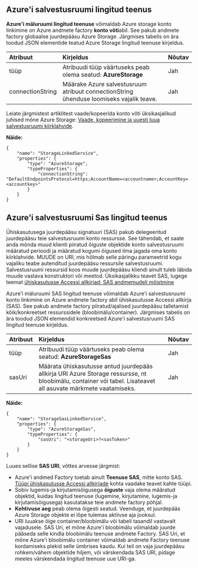 ## <a name="azure-storage-linked-service"></a>Azure'i salvestusruumi lingitud teenus

**Azure'i mäluruumi lingitud teenuse** võimaldab Azure storage konto linkimine on Azure andmete factory **konto võti**abil. See pakub andmete factory globaalse juurdepääsu Azure Storage. Järgmises tabelis on ära toodud JSON elementide teatud Azure Storage lingitud teenuse kirjeldus.

| Atribuut | Kirjeldus | Nõutav |
| :-------- | :----------- | :-------- |
| tüüp | Atribuudi tüüp väärtuseks peab olema seatud: **AzureStorage** | Jah |
| connectionString | Määrake Azure salvestusruum atribuut connectionString ühenduse loomiseks vajalik teave. | Jah |

Leiate järgmistest artiklitest vaade/kopeerida konto võti üksikasjalikud juhised mõne Azure Storage: [Vaade, kopeerimine ja uuesti luua salvestusruumi kiirklahvide](../storage/storage-create-storage-account.md#view-copy-and-regenerate-storage-access-keys).

**Näide:**  
  
    {  
        "name": "StorageLinkedService",  
        "properties": {  
            "type": "AzureStorage",  
            "typeProperties": {  
                "connectionString": "DefaultEndpointsProtocol=https;AccountName=<accountname>;AccountKey=<accountkey>"  
            }  
        }  
    }  


## <a name="azure-storage-sas-linked-service"></a>Azure'i salvestusruumi Sas lingitud teenus  
Ühiskasutusega juurdepääsu signatuuri (SAS) pakub delegeeritud juurdepääsu teie salvestusruumi konto ressursse. See tähendab, et saate anda mõnda muud klienti piiratud õiguste objektide konto salvestusruumi määratud perioodi ja määratud kogumi õigused ilma jagada oma konto kiirklahvide. MUUDE on URI, mis hõlmab selle päringu parameetrid kogu vajaliku teabe autenditud juurdepääsu ressursile salvestusruumi. Salvestusruumi ressursid koos muude juurdepääsu kliendi ainult tuleb läbida muude vastava konstruktori või meetod. Üksikasjalikku teavet SAS, lugege teemat [ühiskasutusse Accessi allkirjad: SAS andmemudeli mõistmine](../articles/storage/storage-dotnet-shared-access-signature-part-1.md)
  
Azure'i mäluruumi SAS lingitud teenuse võimaldab Azure'i salvestusruumi konto linkimine on Azure andmete factory abil ühiskasutusse Accessi allkirja (SAS). See pakub andmete factory piiratud/ajalised juurdepääsu talletamist kõik/konkreetset ressurssidele (bloobimälu/container). Järgmises tabelis on ära toodud JSON elemendid konkreetsed Azure'i salvestusruumi SAS lingitud teenuse kirjeldus. 

| Atribuut | Kirjeldus | Nõutav |
| :-------- | :----------- | :-------- |
| tüüp | Atribuudi tüüp väärtuseks peab olema seatud: **AzureStorageSas**  | Jah |
| sasUri | Määrata ühiskasutusse antud juurdepääs allkirja URI Azure Storage ressursse, nt bloobimälu, container või tabel. Lisateavet all asuvate märkmete vaatamiseks. | Jah | 


**Näide:**
  
    {  
        "name": "StorageSasLinkedService",  
        "properties": {  
            "type": "AzureStorageSas",  
            "typeProperties": {  
                "sasUri": "<storageUri>?<sasToken>"   
            }  
        }  
    }  

Luues sellise **SAS URI**, võttes arvesse järgmist:  

- Azure'i andmed Factory toetab ainult **Teenuse SAS**, mitte konto SAS. [Tüüpi ühiskasutusse Accessi allkirjade](../articles/storage/storage-dotnet-shared-access-signature-part-1.md#types-of-shared-access-signatures) kohta vaadake teavet kahte tüüpi.
- Sobiv lugemis-ja kirjutamisõigusega **õiguste** vaja olema määratud objektid, kuidas lingitud teenuse (lugemine, kirjutamine, lugemis-ja kirjutamisõigusega) kasutatakse teie andmete factory põhjal.
- **Kehtivuse aeg** peab olema õigesti seatud. Veenduge, et juurdepääs Azure Storage objekte ei lõpe tulemas aktiivse aja jooksul.
- URI luuakse õige container/bloobimälu või tabeli tasandil vastavalt vajadusele. SAS Uri, et mõne Azure'i bloobimälu võimaldab juurde pääseda selle kindla bloobimälu teenuse andmete Factory. SAS Uri, et mõne Azure'i bloobimälu container võimaldab andmete Factory teenuse kordamiseks plekid selle ümbrises kaudu. Kui teil on vaja juurdepääsu rohkem/vähem objektide hiljem, või värskendada SAS URI, pidage meeles värskendada lingitud teenuse uue URI-ga.   
